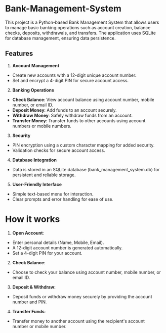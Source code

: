 # Bank-Management-System

This project is a Python-based Bank Management System that allows users to manage basic banking operations such as account creation, balance checks, deposits, withdrawals, and transfers. The application uses SQLite for database management, ensuring data persistence.

## Features
1)  **Account Management**
-  Create new accounts with a 12-digit unique account number.
-  Set and encrypt a 4-digit PIN for secure account access.

2) **Banking Operations**
-  **Check Balance**: View account balance using account number, mobile number, or email ID.
-  **Deposit Money**: Add funds to an account securely.
-  **Withdraw Money**: Safely withdraw funds from an account.
-  **Transfer Money**: Transfer funds to other accounts using account numbers or mobile numbers.

3) **Security**
-  PIN encryption using a custom character mapping for added security.
-  Validation checks for secure account access.

4) **Database Integration**
-  Data is stored in an SQLite database (bank_management_system.db) for persistent and reliable storage.

5) **User-Friendly Interface**
-  Simple text-based menu for interaction.
-  Clear prompts and error handling for ease of use.

# How it works

1) **Open Account**:
-  Enter personal details (Name, Mobile, Email).
-  A 12-digit account number is generated automatically.
-  Set a 4-digit PIN for your account.

2) **Check Balance**:
-  Choose to check your balance using account number, mobile number, or email ID.

3) **Deposit & Withdraw**:
-  Deposit funds or withdraw money securely by providing the account number and PIN.

4) **Transfer Funds**:
-  Transfer money to another account using the recipient's account number or mobile number.


